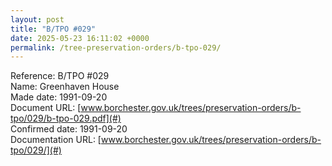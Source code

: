 ```yaml
---
layout: post
title: "B/TPO #029"
date: 2025-05-23 16:11:02 +0000
permalink: /tree-preservation-orders/b-tpo-029/
---
```


Reference:	B/TPO #029 <br/>
Name: Greenhaven House<br/>
Made date: 1991-09-20<br/>
Document URL: [www.borchester.gov.uk/trees/preservation-orders/b-tpo/029/b-tpo-029.pdf](#)<br/>
Confirmed date: 1991-09-20<br/>
Documentation URL: [www.borchester.gov.uk/trees/preservation-orders/b-tpo/029/](#)<br/>
